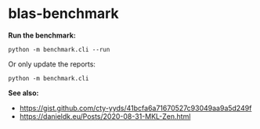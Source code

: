 # blas-benchmark

**Run the benchmark:**
```
python -m benchmark.cli --run
```

Or only update the reports:
```
python -m benchmark.cli
```

**See also:**
- <https://gist.github.com/cty-yyds/41bcfa6a71670527c93049aa9a5d249f>
- <https://danieldk.eu/Posts/2020-08-31-MKL-Zen.html>
